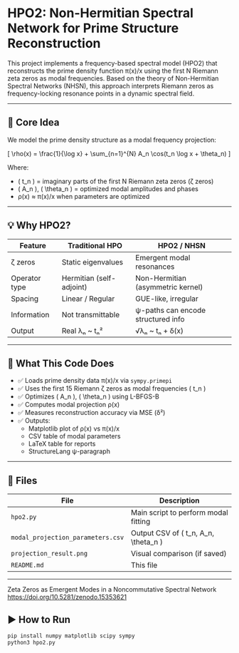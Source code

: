 # HPO2: Non-Hermitian Spectral Network for Prime Structure Reconstruction

This project implements a frequency-based spectral model (HPO2) that reconstructs the prime density function π(x)/x using the first N Riemann zeta zeros as modal frequencies. Based on the theory of Non-Hermitian Spectral Networks (NHSN), this approach interprets Riemann zeros as frequency-locking resonance points in a dynamic spectral field.

---

## 📘 Core Idea

We model the prime density structure as a modal frequency projection:

\[
\rho(x) = \frac{1}{\log x} + \sum_{n=1}^{N} A_n \cos(t_n \log x + \theta_n)
\]

Where:
- \( t_n \) = imaginary parts of the first N Riemann zeta zeros (ζ zeros)
- \( A_n \), \( \theta_n \) = optimized modal amplitudes and phases
- ρ(x) ≈ π(x)/x when parameters are optimized

---

## 💡 Why HPO2?

| Feature               | Traditional HPO             | HPO2 / NHSN                          |
|----------------------|-----------------------------|--------------------------------------|
| ζ zeros              | Static eigenvalues          | Emergent modal resonances            |
| Operator type        | Hermitian (self-adjoint)    | Non-Hermitian (asymmetric kernel)    |
| Spacing              | Linear / Regular            | GUE-like, irregular                  |
| Information          | Not transmittable           | ψ-paths can encode structured info   |
| Output               | Real λₙ ~ tₙ²               | √λₙ ~ tₙ + δ(x)                      |

---

## 🧠 What This Code Does

- ✅ Loads prime density data π(x)/x via `sympy.primepi`
- ✅ Uses the first 15 Riemann ζ zeros as modal frequencies \( t_n \)
- ✅ Optimizes \( A_n \), \( \theta_n \) using L-BFGS-B
- ✅ Computes modal projection ρ(x)
- ✅ Measures reconstruction accuracy via MSE (δ²)
- ✅ Outputs:
  - Matplotlib plot of ρ(x) vs π(x)/x
  - CSV table of modal parameters
  - LaTeX table for reports
  - StructureLang ψ-paragraph

---

## 📂 Files

| File                      | Description                                 |
|---------------------------|---------------------------------------------|
| `hpo2.py`                 | Main script to perform modal fitting        |
| `modal_projection_parameters.csv` | Output CSV of \( t_n, A_n, \theta_n \)       |
| `projection_result.png`   | Visual comparison (if saved)                |
| `README.md`               | This file                                   |

---

Zeta Zeros as Emergent Modes in a Noncommutative Spectral Network
https://doi.org/10.5281/zenodo.15353621


## ▶️ How to Run

```bash
pip install numpy matplotlib scipy sympy
python3 hpo2.py







